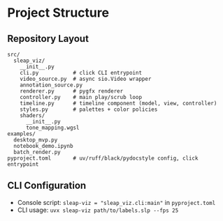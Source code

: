 # Project Structure

## Repository Layout
```
src/
  sleap_viz/
    __init__.py
    cli.py           # click CLI entrypoint
    video_source.py  # async sio.Video wrapper
    annotation_source.py
    renderer.py      # pygfx renderer
    controller.py    # main play/scrub loop
    timeline.py      # timeline component (model, view, controller)
    styles.py        # palettes + color policies
    shaders/
      __init__.py
      tone_mapping.wgsl
examples/
  desktop_mvp.py
  notebook_demo.ipynb
  batch_render.py
pyproject.toml       # uv/ruff/black/pydocstyle config, click entrypoint
```

## CLI Configuration
- Console script: `sleap-viz = "sleap_viz.cli:main"` in `pyproject.toml`
- CLI usage: `uvx sleap-viz path/to/labels.slp --fps 25`
